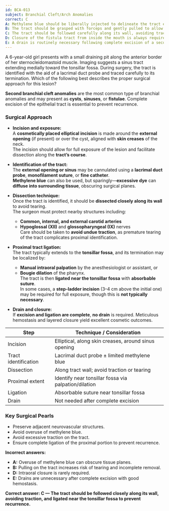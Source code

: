 ```yaml
---
id: BCA-013
subject: Branchial Cleft/Arch Anomalies
correct: C
A: Methylene blue should be liberally injected to delineate the tract even if it spreads into surrounding tissues.
B: The tract should be grasped with forceps and gently pulled to allow dissection from surrounding tissues.
C: The tract should be followed carefully along its wall, avoiding traction, and ligated near the tonsillar fossa to prevent recurrence.
D: Closure of the fistula tract from inside the mouth is always required to prevent infection.
E: A drain is routinely necessary following complete excision of a second branchial cleft anomaly.
---
```


A 6-year-old girl presents with a small draining pit along the anterior border of her sternocleidomastoid muscle. Imaging suggests a sinus tract extending medially toward the tonsillar fossa. During surgery, the tract is identified with the aid of a lacrimal duct probe and traced carefully to its termination. Which of the following best describes the proper surgical approach for this lesion?

<!-- EXPLANATION -->

**Second branchial cleft anomalies** are the most common type of branchial anomalies and may present as **cysts**, **sinuses**, or **fistulae**. Complete excision of the epithelial tract is essential to prevent recurrence.

### **Surgical Approach**
- **Incision and exposure:**  
  A **cosmetically placed elliptical incision** is made around the **external opening** (if present) or over the cyst, aligned with **skin creases** of the neck.  
  The incision should allow for full exposure of the lesion and facilitate dissection along the **tract’s course**.

- **Identification of the tract:**  
  The **external opening or sinus** may be cannulated using a **lacrimal duct probe**, **monofilament suture**, or **fine catheter**.  
  **Methylene blue** can also be used, but sparingly—**excessive dye** can **diffuse into surrounding tissue**, obscuring surgical planes.

- **Dissection technique:**  
  Once the tract is identified, it should be **dissected closely along its wall** to avoid tearing.  
  The surgeon must protect nearby structures including:  
  - **Common, internal, and external carotid arteries**  
  - **Hypoglossal (XII)** and **glossopharyngeal (IX)** nerves  
  Care should be taken to **avoid undue traction**, as premature tearing of the tract complicates proximal identification.

- **Proximal tract ligation:**  
  The tract typically extends to the **tonsillar fossa**, and its termination may be localized by:  
  - **Manual intraoral palpation** by the anesthesiologist or assistant, or  
  - **Bougie dilation** of the pharynx.  
  The tract is then **ligated near the tonsillar fossa** with **absorbable suture**.  
  In some cases, a **step-ladder incision** (3–4 cm above the initial one) may be required for full exposure, though this is **not typically necessary**.

- **Drain and closure:**  
  If **excision and ligation are complete**, **no drain** is required. Meticulous hemostasis and layered closure yield excellent cosmetic outcomes.

| **Step** | **Technique / Consideration** |
|-----------|-------------------------------|
| Incision | Elliptical, along skin creases, around sinus opening |
| Tract identification | Lacrimal duct probe ± limited methylene blue |
| Dissection | Along tract wall; avoid traction or tearing |
| Proximal extent | Identify near tonsillar fossa via palpation/dilation |
| Ligation | Absorbable suture near tonsillar fossa |
| Drain | Not needed after complete excision |

### **Key Surgical Pearls**
- Preserve adjacent neurovascular structures.  
- Avoid overuse of methylene blue.  
- Avoid excessive traction on the tract.  
- Ensure complete ligation of the proximal portion to prevent recurrence.  

**Incorrect answers:**
- **A:** Overuse of methylene blue can obscure tissue planes.  
- **B:** Pulling on the tract increases risk of tearing and incomplete removal.  
- **D:** Intraoral closure is rarely required.  
- **E:** Drains are unnecessary after complete excision with good hemostasis.

**Correct answer: C — The tract should be followed closely along its wall, avoiding traction, and ligated near the tonsillar fossa to prevent recurrence.**
